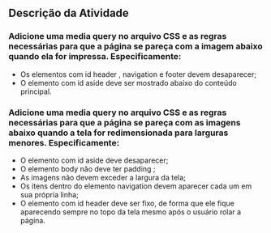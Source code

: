 ## Descrição da Atividade

### Adicione uma media query no arquivo CSS e as regras necessárias para que a página se pareça com a imagem abaixo quando ela for impressa. Especificamente:
  * Os elementos com id header , navigation e footer devem desaparecer;
  * O elemento com id aside deve ser mostrado abaixo do conteúdo principal.

### Adicione uma media query no arquivo CSS e as regras necessárias para que a página se pareça com as imagens abaixo quando a tela for redimensionada para larguras menores. Especificamente:
  * O elemento com id aside deve desaparecer;
  * O elemento body não deve ter padding ;
  * As imagens não devem exceder a largura da tela;
  * Os itens dentro do elemento navigation devem aparecer cada um em sua própria linha;
  * O elemento com id header deve ser fixo, de forma que ele fique aparecendo sempre no topo da tela mesmo após o usuário rolar a página.